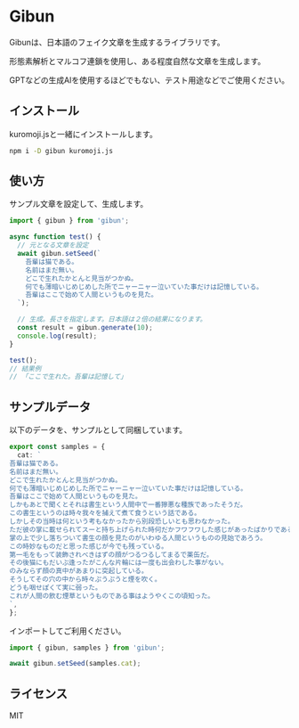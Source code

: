 # Gibun

Gibunは、日本語のフェイク文章を生成するライブラリです。

形態素解析とマルコフ連鎖を使用し、ある程度自然な文章を生成します。

GPTなどの生成AIを使用するほどでもない、テスト用途などでご使用ください。

## インストール

kuromoji.jsと一緒にインストールします。

```bash
npm i -D gibun kuromoji.js
```

## 使い方

サンプル文章を設定して、生成します。

```typescript
import { gibun } from 'gibun';

async function test() {
  // 元となる文章を設定
  await gibun.setSeed(`
    吾輩は猫である。
    名前はまだ無い。
    どこで生れたかとんと見当がつかぬ。
    何でも薄暗いじめじめした所でニャーニャー泣いていた事だけは記憶している。
    吾輩はここで始めて人間というものを見た。
  `);

  // 生成。長さを指定します。日本語は２倍の結果になります。
  const result = gibun.generate(10);
  console.log(result);
}

test();
// 結果例
// 「ここで生れた。吾輩は記憶して」
```

## サンプルデータ

以下のデータを、サンプルとして同梱しています。

```typescript
export const samples = {
  cat: `
吾輩は猫である。
名前はまだ無い。
どこで生れたかとんと見当がつかぬ。
何でも薄暗いじめじめした所でニャーニャー泣いていた事だけは記憶している。
吾輩はここで始めて人間というものを見た。
しかもあとで聞くとそれは書生という人間中で一番獰悪な種族であったそうだ。
この書生というのは時々我々を捕えて煮て食うという話である。
しかしその当時は何という考もなかったから別段恐しいとも思わなかった。
ただ彼の掌に載せられてスーと持ち上げられた時何だかフワフワした感じがあったばかりである。
掌の上で少し落ちついて書生の顔を見たのがいわゆる人間というものの見始であろう。
この時妙なものだと思った感じが今でも残っている。
第一毛をもって装飾されべきはずの顔がつるつるしてまるで薬缶だ。
その後猫にもだいぶ逢ったがこんな片輪には一度も出会わした事がない。
のみならず顔の真中があまりに突起している。
そうしてその穴の中から時々ぷうぷうと煙を吹く。
どうも咽せぽくて実に弱った。
これが人間の飲む煙草というものである事はようやくこの頃知った。
`,
};
```

インポートしてご利用ください。

```typescript
import { gibun, samples } from 'gibun';

await gibun.setSeed(samples.cat);
```

## ライセンス

MIT
